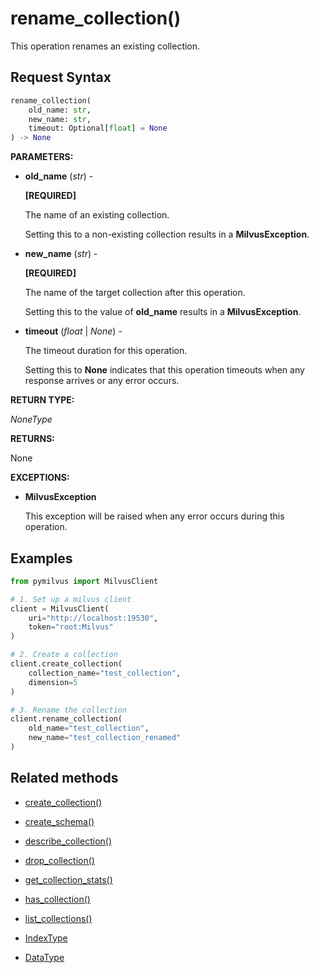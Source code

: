 # rename_collection()

This operation renames an existing collection.

## Request Syntax

```python
rename_collection(
    old_name: str,
    new_name: str,
    timeout: Optional[float] = None
) -> None
```

__PARAMETERS:__

- __old_name__ (_str_) -

    __[REQUIRED]__

    The name of an existing collection.

    Setting this to a non-existing collection results in a __MilvusException__.

- __new_name__ (_str_) -

    __[REQUIRED]__

    The name of the target collection after this operation.

    Setting this to the value of __old_name__ results in a __MilvusException__.

- __timeout__ (_float_ | _None_) -

    The timeout duration for this operation. 

    Setting this to __None__ indicates that this operation timeouts when any response arrives or any error occurs.

__RETURN TYPE:__

_NoneType_

__RETURNS:__

None

__EXCEPTIONS:__

- __MilvusException__

    This exception will be raised when any error occurs during this operation.

## Examples

```python
from pymilvus import MilvusClient

# 1. Set up a milvus client
client = MilvusClient(
    uri="http://localhost:19530",
    token="root:Milvus"
)

# 2. Create a collection
client.create_collection(
    collection_name="test_collection",
    dimension=5
)

# 3. Rename the collection
client.rename_collection(
    old_name="test_collection",
    new_name="test_collection_renamed"
)
```

## Related methods

- [create_collection()](./Collections/create_collection.md)

- [create_schema()](./Collections/create_schema.md)

- [describe_collection()](./Collections/describe_collection.md)

- [drop_collection()](./Collections/drop_collection.md)

- [get_collection_stats()](./Collections/get_collection_stats.md)

- [has_collection()](./Collections/has_collection.md)

- [list_collections()](./Collections/list_collections.md)

- [IndexType](./Collections/IndexType.md)

- [DataType](./Collections/DataType.md)

